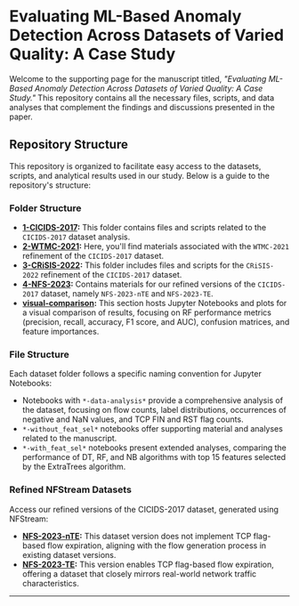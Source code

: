 # Evaluating ML-Based Anomaly Detection Across Datasets of Varied Quality: A Case Study

Welcome to the supporting page for the manuscript titled, _"Evaluating ML-Based Anomaly Detection Across Datasets of Varied Quality: A Case Study."_ This repository contains all the necessary files, scripts, and data analyses that complement the findings and discussions presented in the paper.

## Repository Structure

This repository is organized to facilitate easy access to the datasets, scripts, and analytical results used in our study. Below is a guide to the repository's structure:

### Folder Structure

- **[1-CICIDS-2017](1-CICIDS-2017):** This folder contains files and scripts related to the `CICIDS-2017` dataset analysis.
- **[2-WTMC-2021](2-WTMC-2021):** Here, you'll find materials associated with the `WTMC-2021` refinement of the `CICIDS-2017` dataset.
- **[3-CRiSIS-2022](3-CRiSIS-2022):** This folder includes files and scripts for the `CRiSIS-2022` refinement of the `CICIDS-2017` dataset.
- **[4-NFS-2023](4-NFS-2023):** Contains materials for our refined versions of the `CICIDS-2017` dataset, namely `NFS-2023-nTE` and `NFS-2023-TE`.
- **[visual-comparison](visual-comparison):** This section hosts Jupyter Notebooks and plots for a visual comparison of results, focusing on RF performance metrics (precision, recall, accuracy, F1 score, and AUC), confusion matrices, and feature importances.

### File Structure

Each dataset folder follows a specific naming convention for Jupyter Notebooks:
- Notebooks with `*-data-analysis*` provide a comprehensive analysis of the dataset, focusing on flow counts, label distributions, occurrences of negative and NaN values, and TCP FIN and RST flag counts.
- `*-without_feat_sel*` notebooks offer supporting material and analyses related to the manuscript.
- `*-with_feat_sel*` notebooks present extended analyses, comparing the performance of DT, RF, and NB algorithms with top 15 features selected by the ExtraTrees algorithm.

### Refined NFStream Datasets

Access our refined versions of the CICIDS-2017 dataset, generated using NFStream:

- **[NFS-2023-nTE]([NFS-2023-nTE](https://github.com/FlowFrontiers/CyberML-DataQuality/tree/main/4-NFS-2023/NFS-2023-nTE/datasets)):** This dataset version does not implement TCP flag-based flow expiration, aligning with the flow generation process in existing dataset versions.
- **[NFS-2023-TE]([NFS-2023-nTE](https://github.com/FlowFrontiers/CyberML-DataQuality/tree/main/4-NFS-2023/NFS-2023-TE/datasets)):** This version enables TCP flag-based flow expiration, offering a dataset that closely mirrors real-world network traffic characteristics.

---
